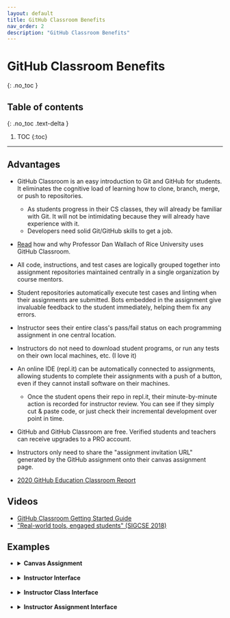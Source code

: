 ```yaml
---
layout: default
title: GitHub Classroom Benefits
nav_order: 2
description: "GitHub Classroom Benefits"
---
```


# GitHub Classroom Benefits
{: .no_toc }
## Table of contents
{: .no_toc .text-delta }

1. TOC
{:toc}

---

## Advantages

- GitHub Classroom is an easy introduction to Git and GitHub for students. It eliminates the cognitive load of learning how to clone, branch, merge, or push to repositories.
    - As students progress in their CS classes, they will already be familiar with Git. It will not be intimidating because they will already have experience with it.
    - Developers need solid Git/GitHub skills to get a job. 

- <a href='https://github.blog/2018-02-08-my-first-semester-using-github-at-rice-university/'  target="_blank">Read</a> how and why Professor Dan Wallach of Rice University uses GitHub Classroom.

- All code, instructions, and test cases are logically grouped together into assignment repositories maintained centrally in a single organization by course mentors.

- Student repositories automatically execute test cases and linting when their assignments are submitted. Bots embedded in the assignment give invaluable feedback to the student immediately, helping them fix any errors.

- Instructor sees their entire class's pass/fail status on each programming assignment in one central location. 

- Instructors do not need to download student programs, or run any tests on their own local machines, etc. (I love it)

- An online IDE (repl.it) can be automatically connected to assignments, allowing students to complete their assignments with a push of a button, even if they cannot install software on their machines.
    - Once the student opens their repo in repl.it, their minute-by-minute action is recorded for instructor review. You can see if they simply cut & paste code, or just check their incremental development over point in time.
    
- GitHub and GitHub Classroom are free. Verified students and teachers can receive upgrades to a PRO account.

- Instructors only need to share the "assignment invitation URL" generated by the GitHub assignment onto their canvas assignment page.

- <a href='https://education.github.com/classroom-report/2020'  target="_blank">2020 GitHub Education Classroom Report</a>

## Videos
- <a href='https://youtube.com/playlist?list=PLIRjfNq867bewk3ZGV6Z7a16YDNRCpK3u'  target="_blank">GitHub Classroom Getting Started Guide</a>
- <a href='https://youtu.be/gzU8M6Yn9-s'  target="_blank">"Real-world tools, engaged students" (SIGCSE 2018)</a>

## Examples
<ul>
    <li>
        <details>
            <summary><b>Canvas Assignment</b></summary>
            <br>
            <img src='/CS-1400/assets/canvas-assignment-screenshot.png'>
        </details>
    </li>
<br>
    <li>
        <details>
            <summary><b>Instructor Interface</b></summary>
            <br>
            <img src='/CS-1400/assets/gh-instructor-interface.png'>
        </details>
    </li>
<br>
    <li>
        <details>
            <summary><b>Instructor Class Interface</b></summary>
            <br>
            <img src='/CS-1400/assets/gh-class-interface.png'>
        </details>
    </li>
<br>
    <li>
        <details>
            <summary><b>Instructor Assignment Interface</b></summary>
            <br>
            <img src='/CS-1400/assets/gh-assignment-interface.png'>  
        </details>
    </li>
<br>

